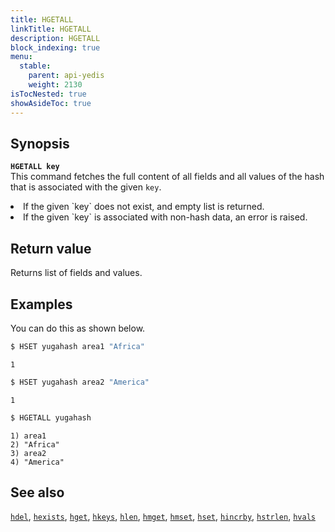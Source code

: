 ```yaml
---
title: HGETALL
linkTitle: HGETALL
description: HGETALL
block_indexing: true
menu:
  stable:
    parent: api-yedis
    weight: 2130
isTocNested: true
showAsideToc: true
---
```


## Synopsis

<b>`HGETALL key`</b><br>
This command fetches the full content of all fields and all values of the hash that is associated with the given `key`.

<li>If the given `key` does not exist, and empty list is returned.</li>
<li>If the given `key` is associated with non-hash data, an error is raised.</li>

## Return value

Returns list of fields and values.

## Examples

You can do this as shown below.

```sh
$ HSET yugahash area1 "Africa"
```

```
1
```

```sh
$ HSET yugahash area2 "America"
```

```
1
```

```sh
$ HGETALL yugahash
```

```
1) area1
2) "Africa"
3) area2
4) "America"
```

## See also

[`hdel`](../hdel/), [`hexists`](../hexists/), [`hget`](../hget/), [`hkeys`](../hkeys/), [`hlen`](../hlen/), [`hmget`](../hmget/), [`hmset`](../hmset/), [`hset`](../hset/), [`hincrby`](../hincrby/), [`hstrlen`](../hstrlen/), [`hvals`](../hvals/)
